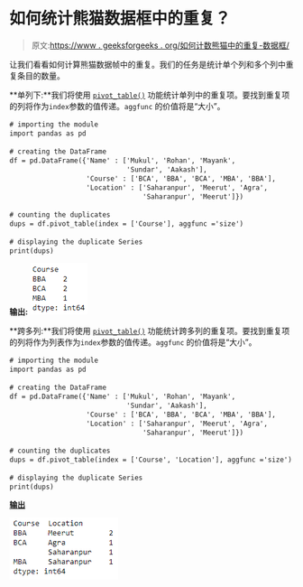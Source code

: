 # 如何统计熊猫数据框中的重复？

> 原文:[https://www . geeksforgeeks . org/如何计数熊猫中的重复-数据框/](https://www.geeksforgeeks.org/how-to-count-duplicates-in-pandas-dataframe/)

让我们看看如何计算熊猫数据帧中的重复。我们的任务是统计单个列和多个列中重复条目的数量。

**单列下:**我们将使用 [`pivot_table()`](https://www.geeksforgeeks.org/python-pandas-pivot_table/) 功能统计单列中的重复项。要找到重复项的列将作为`index`参数的值传递。`aggfunc` 的价值将是“大小”。

```
# importing the module
import pandas as pd

# creating the DataFrame
df = pd.DataFrame({'Name' : ['Mukul', 'Rohan', 'Mayank', 
                             'Sundar', 'Aakash'],
                   'Course' : ['BCA', 'BBA', 'BCA', 'MBA', 'BBA'],
                   'Location' : ['Saharanpur', 'Meerut', 'Agra', 
                                 'Saharanpur', 'Meerut']})

# counting the duplicates
dups = df.pivot_table(index = ['Course'], aggfunc ='size')

# displaying the duplicate Series
print(dups)
```

**输出:**
![](img/5004a161931fe41b9e90c9d9001894fd.png)

**跨多列:**我们将使用 [`pivot_table()`](https://www.geeksforgeeks.org/python-pandas-pivot_table/) 功能统计跨多列的重复项。要找到重复项的列将作为列表作为`index`参数的值传递。`aggfunc` 的价值将是“大小”。

```
# importing the module
import pandas as pd

# creating the DataFrame
df = pd.DataFrame({'Name' : ['Mukul', 'Rohan', 'Mayank', 
                             'Sundar', 'Aakash'],
                   'Course' : ['BCA', 'BBA', 'BCA', 'MBA', 'BBA'],
                   'Location' : ['Saharanpur', 'Meerut', 'Agra', 
                                 'Saharanpur', 'Meerut']})

# counting the duplicates
dups = df.pivot_table(index = ['Course', 'Location'], aggfunc ='size')

# displaying the duplicate Series
print(dups)
```

**<u>输出</u>**

![](img/a82f0eecbaf49adf564acc965287c0f5.png)